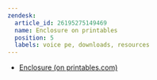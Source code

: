 ```yaml
---
zendesk:
  article_id: 26195275149469
  name: Enclosure on printables
  position: 5
  labels: voice pe, downloads, resources
---
```


- [Enclosure (on printables.com)](https://www.printables.com/model/1110526)
